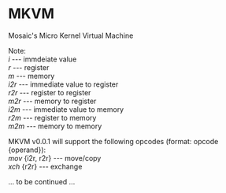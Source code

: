 # MKVM
Mosaic's Micro Kernel Virtual Machine

Note:<br>
<i>i</i> --- immdeiate value<br>
<i>r</i> --- register<br>
<i>m</i> --- memory<br>
<i>i2r</i> --- immediate value to register<br>
<i>r2r</i> --- register to register<br>
<i>m2r</i> --- memory to register<br>
<i>i2m</i> --- immediate value to memory<br>
<i>r2m</i> --- register to memory<br>
<i>m2m</i> --- memory to memory<br>

MKVM v0.0.1 will support the following opcodes (format: opcode {operand}):<br>
<i>mov</i> {i2r, r2r} --- move/copy<br>
<i>xch</i> {r2r} --- exchange<br>

... to be continued ...<br>
